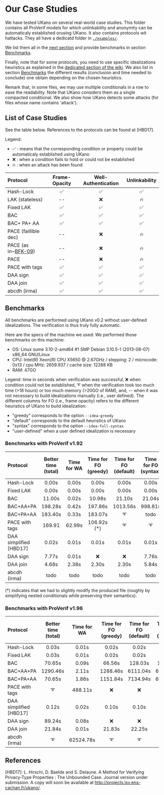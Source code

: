 # Our Case Studies
We have tested UKano on several real-world case studies.
This folder contains all ProVerif models for which unlinkability
and anonymity can be automaticaly established orusing UKano.
It also contains protocols wit hattacks.
They all have a dedicatd folder in [`./examples/`](./examples).

We list them all in the [next section](#list-of-case-studies) and provide
benchmarks in section [Benchmarks](#benchmarks).

Finally, note that for some protocols, you need to use specific idealizations
heuristics as explained in the [dedicated section of the wiki](https://github.com/LCBH/UKano/wiki#idealizations-heuristics).
We also list in section [Benchmarks](#benchmarks) the different results
(conclusion and time needed to conclude) one obtain depending on the chosen heuristics.

Remark that, in some files, we may use multiple conditionals in a row to ease the readability.
Note that UKano considers them as a single compacted conditional. We also show how
UKano detects some attacks (for files whose name contains 'attack').


## List of Case Studies
See the table below. References to the protocols can be found at [HBD17].

Legend:
- :white_check_mark: : means that the corresponding condition or property could be automaticaly established using UKano
- :x: : when a condition fails to hold or could not be established
- :fire: : when an attack has been found

| Protocol | Frame-Opacity | Well-Authentication | Unlinkability |
|:---------|:-------------:|:-------------------:|:-------------:|
| Hash-Lock | :white_check_mark: | :white_check_mark: | :white_check_mark: |
| LAK (stateless) | --  | :x: | :fire: |
| Fixed LAK | :white_check_mark: | :white_check_mark: | :white_check_mark: |
| BAC       | :white_check_mark: | :white_check_mark: | :white_check_mark: |
| BAC+ PA+ AA | :white_check_mark: | :white_check_mark: | :white_check_mark: |
| PACE (faillible dec) |  -- | :x: | :fire: |
| PACE (as in~[BFK-09](#references))     |  -- | :x: | :fire: |
| PACE | -- | :x: | :fire: |
| PACE with tags | :white_check_mark: | :white_check_mark: | :white_check_mark: |
| DAA sign | :white_check_mark: | :white_check_mark: | :white_check_mark: |
| DAA join | :white_check_mark: | :white_check_mark: | :white_check_mark: |
| abcdh (irma) | :white_check_mark: | :white_check_mark: | :white_check_mark: |


## Benchmarks
All benchmarks are performed using UKano v0.2 without user-defined idealizations.
The verification is thus truly fully automatic.

Here are the specs of the machine we used:
We performed those benchmarks on this machine:
- OS: Linux sume 3.10-2-amd64 #1 SMP Debian 3.10.5-1 (2013-08-07) x86_64 GNU/Linux
- CPU: Intel(R) Xeon(R) CPU X5650 @ 2.67GHz / stepping: 2 / microcode: 0x13 / cpu MHz: 2659.937 / cache size: 12288 KB
- RAM: 47GO
	    
Legend: time in seconds when verification was successful, :x: when condition
could not be established, :curly_loop: when the verification took too much time (>18 hours) or too
much memory (>20GO of RAM), and, -- when it was not necessary to build idealizations manually
(i.e., user defined). The different columns for FO (i.e., frame opacity) refers to the different
heuristics of UKano to build idealization:
- "greedy" corresponds to the option `--idea-greedy`
- "default" corresponds to the default heuristics of UKano
- "syntax" corresponds to the option `--idea-full-syntax`
- "user-defined" when a user defined idealization is necessary

### Benchmarks with ProVerif v1.92

| Protocol    | Better time (total) | Time for WA | Time for FO (greedy) | Time for FO (default) | Time for FO (syntax)  | Time for FO (user-defined) |
|:------------|:-------------:|:-------------------:|:-------------------:|:---------------------:|:--------------------:|:---------------------------|
| Hash-Lock      | 0.00s  | 0.00s | 0.00s  | 0.00s   | 0.00s   | --    |
| Fixed LAK      | 0.00s  | 0.00s | 0.00s  | 0.00s   | 0.00s   | --    |
| BAC            | 11.00s | 0.02s | 10.98s | 21.10s  | 21.04s  | --    |
| BAC+AA+PA      | 198.28s| 0.42s |197.86s | 1013.56s    | 998.81s    | --    |
| BAC+PA+AA      | 183.40s| 0.33s |183.07s| :curly_loop: | todo       | --    |
| PACE with tags | 169.91 | 62.99s| 106.92s (*) | :curly_loop:   | :curly_loop: |106.92s |
| DAA simplified [HBD17]| 0.02s |0.01s|0.01s| 0.01s  | 0.01s   | --    |
| DAA sign       | 7.77s  | 0.01s | :x:    | :x:     | 7.76s   | --    |
| DAA join       | 4.68s  | 2.38s | 2.30s  | 2.30s   | 5.84s   | --    |
| abcdh (irma)   | todo   | todo | todo| todo | todo  | todo |

(*) indicates that we had to slightly modify the produced file (roughly by simplifying nested conditionals while preserving their semantics).



### Benchmarks with ProVerif v1.96

| Protocol    | Better time (total) | Time for WA | Time for FO (greedy) | Time for FO (default) | Time for FO (syntax)  | Time for FO (user-defined) |
|:------------|:-------------:|:-------------------:|:-------------------:|:---------------------:|:--------------------:|:---------------------------|
| Hash-Lock      | 0.03s  | 0.01s | 0.02s  | 0.02s   | 0.02s   | --    |
| Fixed LAK      | 0.03s  | 0.01s | 0.02s  | 0.02s   | 0.02s   | --    |
| BAC            | 70.65s | 0.09s | 66.56s | 128.03s | 132.24s | --    |
| BAC+AA+PA      |1290.46s| 2.11s |1288.46s| 6111.04s| 6017.32s| --    |
| BAC+PA+AA      | 70.65s | 1.86s |1151.84s| 7134.94s| 6956.75s| --    |
| PACE with tags | :curly_loop:   |488.11s| :x:    | :x:     | :curly_loop: | --    |
| DAA simplified [HBD17]| 0.12s |0.02s|0.10s| 0.10s  | 0.10s   | --    |
| DAA sign       | 89.24s | 0.08s | :x:    | :x:     | 89.16s  | --    |
| DAA join       | 21.84s | 0.01s | 21.83s | 22.25s  | 60.07s  | --    |
| abcdh (irma)   | :curly_loop: | 62524.78s|:curly_loop:| :curly_loop: | :curly_loop:  | :curly_loop: |


## References
[HBD17]: L. Hirschi, D. Baelde and S. Delaune.
     A Method for Verifying Privacy-Type Properties : The Unbounded Case.
     Journal version under submission.
     A copy will soon be available at http://projects.lsv.ens-cachan.fr/ukano/.
